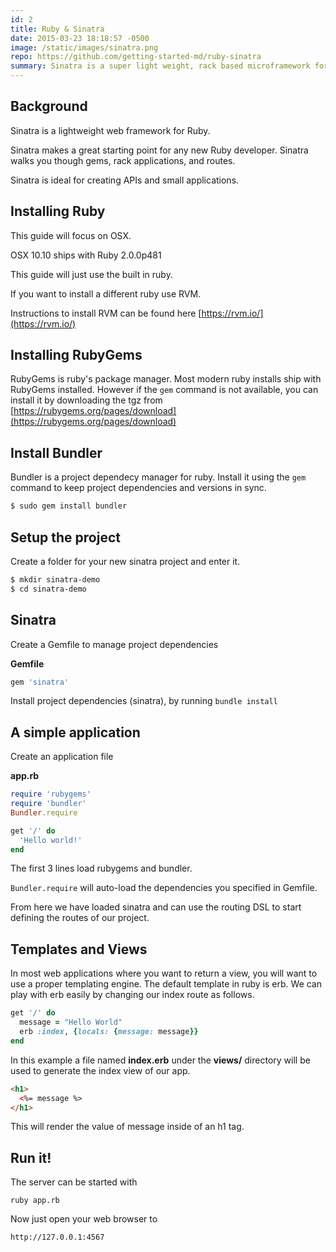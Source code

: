 ```yaml
---
id: 2
title: Ruby & Sinatra
date: 2015-03-23 18:18:57 -0500
image: /static/images/sinatra.png
repo: https://github.com/getting-started-md/ruby-sinatra
summary: Sinatra is a super light weight, rack based microframework for ruby. Sinatra is a great place to start when learning ruby.
---
```


## Background

Sinatra is a lightweight web framework for Ruby.

Sinatra makes a great starting point for any new Ruby developer. Sinatra walks you though gems, rack applications, and routes.

Sinatra is ideal for creating APIs and small applications.

## Installing Ruby

This guide will focus on OSX.

OSX 10.10 ships with Ruby 2.0.0p481

This guide will just use the built in ruby.

If you want to install a different ruby use RVM.

Instructions to install RVM can be found here [https://rvm.io/](https://rvm.io/)


## Installing RubyGems

RubyGems is ruby's package manager. Most modern ruby installs ship with RubyGems installed. However if the `gem` command is not available, you can install it by downloading the tgz from [https://rubygems.org/pages/download](https://rubygems.org/pages/download)

## Install Bundler

Bundler is a project dependecy manager for ruby. Install it using the `gem` command to keep project dependencies and versions in sync.

```bash
$ sudo gem install bundler
```


## Setup the project


Create a folder for your new sinatra project and enter it.

```bash
$ mkdir sinatra-demo
$ cd sinatra-demo
```

## Sinatra


Create a Gemfile to manage project dependencies 

**Gemfile**

```ruby
gem 'sinatra'
```

Install project dependencies (sinatra), by running `bundle install`

## A simple application


Create an application file

**app.rb**

```ruby
require 'rubygems'
require 'bundler'
Bundler.require

get '/' do
  'Hello world!'
end
```

The first 3 lines load rubygems and bundler.

`Bundler.require` will auto-load the dependencies you specified in Gemfile.

From here we have loaded sinatra and can use the routing DSL to start defining the routes of our project.

## Templates and Views

In most web applications where you want to return a view, you will want to use a proper templating engine. The default template in ruby is erb. We can play with erb easily by changing our index route as follows.

```ruby
get '/' do
  message = "Hello World"
  erb :index, {locals: {message: message}}
end
```

In this example a file named **index.erb** under the **views/** directory will be used to generate the index view of our app.

```html
<h1> 
  <%= message %> 
</h1>
```

This will render the value of message inside of an h1 tag.


## Run it!

The server can be started with

`ruby app.rb`

Now just open your web browser to

`http://127.0.0.1:4567`
